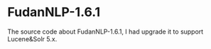 # FudanNLP-1.6.1
The source code about FudanNLP-1.6.1, I had upgrade it to support Lucene&amp;Solr 5.x.
